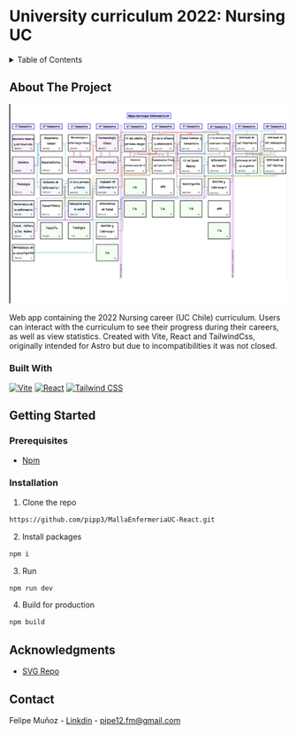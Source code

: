 # University curriculum 2022: Nursing UC

<details>
<summary>Table of Contents</summary>
  <ol>
    <li>
      <a href="#about-the-project">About The Project</a>
      <ul>
        <li><a href="#built-with">Built With</a></li>
      </ul>
    </li>
    <li>
        <a href="#getting-started">Getting Started</a>
        <ul>
        <li><a href="#prerequisites">Prerequisites</a></li>
        <li><a href="#installation">Installation</a></li>
      </ul>
    </li>
    <li><a href="#acknowledgments">Acknowledgments</a></li>
    <li><a href="#contact">Contact</a>
    </li>

  </ol>
</details>

## About The Project

![malla-interactiva](public/readme/mallaOriginal.png)

Web app containing the 2022 Nursing career (UC Chile) curriculum. Users can interact with the curriculum to see their progress during their careers, as well as view statistics. Created with Vite, React and TailwindCss, originally intended for Astro but due to incompatibilities it was not closed.

### Built With

<div style="display: flex; gap: 4px;">
  <a href='https://vitejs.dev/'>
  <img src="https://img.shields.io/badge/vite-%23646CFF.svg?style=for-the-badge&logo=vite&logoColor=white" alt="Vite" />
  </a>
  <a href='https://react.dev/'>
  <img src="https://img.shields.io/badge/react-%2320232a.svg?style=for-the-badge&logo=react&logoColor=%2361DAFB" alt="React" />
  </a>
  <a href='https://tailwindcss.com/'>
  <img src="https://img.shields.io/badge/tailwindcss-%2338B2AC.svg?style=for-the-badge&logo=tailwind-css&logoColor=white" alt="Tailwind CSS" />
  </a>
</div>

## Getting Started

### Prerequisites

- [Npm](https://www.npmjs.com)

### Installation

1. Clone the repo

```bash
https://github.com/pipp3/MallaEnfermeriaUC-React.git
```

2. Install packages

```bash
npm i
```

3. Run

```bash
npm run dev
```

4. Build for production

```bash
npm build
```


## Acknowledgments

- [SVG Repo](https://www.svgrepo.com)

## Contact

Felipe Muñoz - [Linkdin](https://www.linkedin.com/in/felipemunozve/) - pipe12.fm@gmail.com
